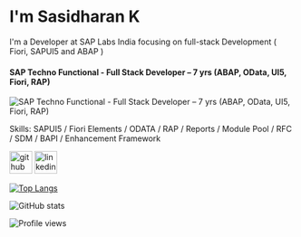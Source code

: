 # I'm Sasidharan K
  I'm a Developer at SAP Labs India focusing on full-stack Development ( Fiori, SAPUI5 and ABAP )
#### SAP Techno Functional - Full Stack Developer – 7 yrs (ABAP, OData, UI5, Fiori, RAP)
![SAP Techno Functional - Full Stack Developer – 7 yrs (ABAP, OData, UI5, Fiori, RAP)](https://arturssmirnovs.github.io/github-profile-readme-generator/images/banner.png)



Skills: SAPUI5 / Fiori Elements / ODATA / RAP / Reports / Module Pool / RFC / SDM / BAPI / Enhancement Framework



[<img src='https://cdn.jsdelivr.net/npm/simple-icons@3.0.1/icons/github.svg' alt='github' height='40'>](https://github.com/Sasidharan18)  [<img src='https://cdn.jsdelivr.net/npm/simple-icons@3.0.1/icons/linkedin.svg' alt='linkedin' height='40'>](https://www.linkedin.com/in/http://www.linkedin.com/in/sasidharan-k-3537689a/)  

[![Top Langs](https://github-readme-stats.vercel.app/api/top-langs/?username=Sasidharan18)](https://github.com/anuraghazra/github-readme-stats)

![GitHub stats](https://github-readme-stats.vercel.app/api?username=Sasidharan18&show_icons=true&count_private=true)  

![Profile views](https://gpvc.arturio.dev/Sasidharan18)  
